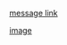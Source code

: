 [message link](https://canary.discord.com/channels/333949691962195969/979791110119522384/1122201969902231582)

[image](https://i.imgur.com/AuUmZG6.png)
